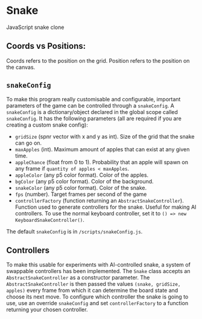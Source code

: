 # Snake

JavaScript snake clone

## Coords vs Positions:
Coords refers to the position on the grid.
Position refers to the position on the canvas.

## `snakeConfig`

To make this program really customisable and configurable, important parameters of the game can be controlled through a `snakeConfig`. A `snakeConfig` is a dictionary/object declared in the global scope called `snakeConfig`. It has the following parameters (all are required if you are creating a custom snake config):

- `gridSize` (spnr vector with x and y as int). Size of the grid that the snake can go on.
- `maxApples` (int). Maximum amount of apples that can exist at any given time.
- `appleChance` (float from 0 to 1). Probability that an apple will spawn on any frame if `quantity of apples < maxApples`.
- `appleColor` (any p5 color format). Color of the apples.
- `bgColor` (any p5 color format). Color of the background.
- `snakeColor` (any p5 color format). Color of the snake.
- `fps` (number). Target frames per second of the game
- `controllerFactory` (function returning an `AbstractSnakeController`). Function used to generate controllers for the snake. Useful for making AI controllers. To use the normal keyboard controller, set it to `() => new KeyboardSnakeController()`.

The default `snakeConfig` is in `/scripts/snakeConfig.js`.

## Controllers

To make this usable for experiments with AI-controlled snake, a system of swappable controllers has been implemented. The `Snake` class accepts an `AbstractSnakeController` as a constructor parameter. The `AbstractSnakeController` is then passed the values `(snake, gridSize, apples)` every frame from which it can determine the board state and choose its next move. To configure which controller the snake is going to use, use an override `snakeConfig` and set `controllerFactory` to a function returning your chosen controller.
